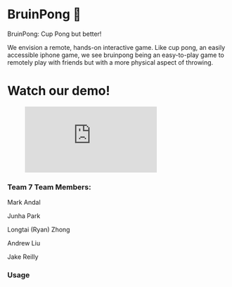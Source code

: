 # BruinPong 🥤
BruinPong: Cup Pong but better!

We envision a remote, hands-on interactive game. Like cup pong, an easily accessible iphone game, we see bruinpong being an easy-to-play game to remotely play with friends but with a more physical aspect of throwing.

# Watch our demo!

<figure class="video_container">
  <iframe src="https://drive.google.com/file/d/1z662jNDa8HpSJmdtjth8kGNdrcOyu9te/view?usp=sharing" frameborder="0" allowfullscreen="true"> </iframe>
</figure>

### Team 7 Team Members:
Mark Andal

Junha Park

Longtai (Ryan) Zhong

Andrew Liu

Jake Reilly

### Usage